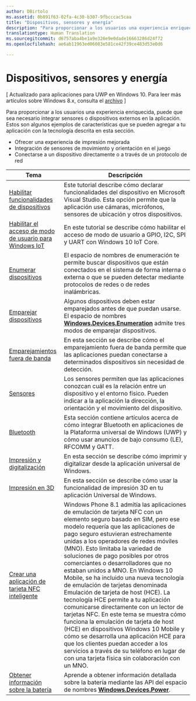 ```yaml
---
author: DBirtolo
ms.assetid: 0b891f63-02fa-4c30-b307-9fbcccac5caa
title: "Dispositivos, sensores y energía"
description: "Para proporcionar a los usuarios una experiencia enriquecida, puede que sea necesario integrar sensores o dispositivos externos en la aplicación."
translationtype: Human Translation
ms.sourcegitcommit: d6757aba4be1a9e326e9e0dade16663286d24f72
ms.openlocfilehash: ae6ab11963ed06083e581ce42f39ce483d53e0d6

---
```

# Dispositivos, sensores y energía

\[ Actualizado para aplicaciones para UWP en Windows 10. Para leer más artículos sobre Windows 8.x, consulta el [archivo](http://go.microsoft.com/fwlink/p/?linkid=619132) \]

Para proporcionar a los usuarios una experiencia enriquecida, puede que sea necesario integrar sensores o dispositivos externos en la aplicación. Estos son algunos ejemplos de características que se pueden agregar a tu aplicación con la tecnología descrita en esta sección.

-   Ofrecer una experiencia de impresión mejorada
-   Integración de sensores de movimiento y orientación en el juego
-   Conectarse a un dispositivo directamente o a través de un protocolo de red

| Tema | Descripción |
|-------|-------------|
| [Habilitar funcionalidades de dispositivos](enable-device-capabilities.md) | Este tutorial describe cómo declarar funcionalidades del dispositivo en Microsoft Visual Studio. Esta opción permite que la aplicación use cámaras, micrófonos, sensores de ubicación y otros dispositivos. | 
| [Habilitar el acceso de modo de usuario para Windows IoT](enable-usermode-access.md) | En este tutorial se describe cómo habilitar el acceso de modo de usuario a GPIO, I2C, SPI y UART con Windows 10 IoT Core. |
| [Enumerar dispositivos](enumerate-devices.md) | El espacio de nombres de enumeración te permite buscar dispositivos que están conectados en el sistema de forma interna o externa o que se pueden detectar mediante protocolos de redes o de redes inalámbricas. |
| [Emparejar dispositivos](pair-devices.md) | Algunos dispositivos deben estar emparejados antes de que puedan usarse. El espacio de nombres [<strong>Windows.Devices.Enumeration</strong>](https://msdn.microsoft.com/library/windows/apps/BR225459) admite tres modos de emparejar dispositivos. |
| [Emparejamientos fuera de banda](out-of-band-pairing.md) | En esta sección se describe cómo el emparejamiento fuera de banda permite que las aplicaciones puedan conectarse a determinados dispositivos sin necesidad de detección. | 
| [Sensores](sensors.md) | Los sensores permiten que las aplicaciones conozcan cuál es la relación entre un dispositivo y el entorno físico. Pueden indicar a la aplicación la dirección, la orientación y el movimiento del dispositivo. |
| [Bluetooth](bluetooth.md) | Esta sección contiene artículos acerca de cómo integrar Bluetooth en aplicaciones de la Plataforma universal de Windows (UWP) y cómo usar anuncios de bajo consumo (LE), RFCOMM y GATT. | 
| [Impresión y digitalización](printing-and-scanning.md) | En esta sección se describe cómo imprimir y digitalizar desde la aplicación universal de Windows. | 
| [Impresión en 3D](3d-printing.md) | En esta sección se describe cómo usar la funcionalidad de impresión 3D en tu aplicación Universal de Windows. |
| [Crear una aplicación de tarjeta NFC inteligente](host-card-emulation.md) | Windows Phone 8.1 admitía las aplicaciones de emulación de tarjeta NFC con un elemento seguro basado en SIM, pero ese modelo requería que las aplicaciones de pago seguro estuvieran estrechamente unidas a los operadores de redes móviles (MNO). Esto limitaba la variedad de soluciones de pago posibles por otros comerciantes o desarrolladores que no estaban unidos a MNO. En Windows 10 Mobile, se ha incluido una nueva tecnología de emulación de tarjetas denominada Emulación de tarjeta de host (HCE). La tecnología HCE permite a tu aplicación comunicarse directamente con un lector de tarjetas NFC. En este tema se muestra cómo funciona la emulación de tarjeta de host (HCE) en dispositivos Windows 10 Mobile y cómo se desarrolla una aplicación HCE para que los clientes puedan acceder a los servicios a través de su teléfono en lugar de con una tarjeta física sin colaboración con un MNO. |
| [Obtener información sobre la batería](get-battery-info.md) | Aprende a obtener información detallada sobre la batería mediante las API del espacio de nombres [<strong>Windows.Devices.Power</strong>](https://msdn.microsoft.com/library/windows/apps/Dn895017). |




<!--HONumber=Jun16_HO4-->


